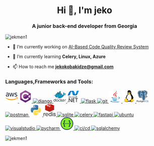 <h1 align="center">Hi 👋, I'm jeko</h1>
<h3 align="center">A junior back-end developer from Georgia</h3>

<p align="left"> <img src="https://komarev.com/ghpvc/?username=jekmen1&label=Profile%20views&color=0e75b6&style=flat" alt="jekmen1" /> </p>

- 🔭 I’m currently working on [AI-Based Code Quality Review System](https://github.com/Jekmen1/AI-Based-Code-Quality-Review-System)

- 🌱 I’m currently learning **Celery, Linux, Azure**

- 📫 How to reach me **jekokobakidze@gmail.com**

<p align="left"></p>

<h3 align="left">Languages,Frameworks and Tools:</h3>
<p align="left"> 
  <a href="https://aws.amazon.com" target="_blank" rel="noreferrer"> 
    <img src="https://raw.githubusercontent.com/devicons/devicon/master/icons/amazonwebservices/amazonwebservices-original-wordmark.svg" alt="aws" width="40" height="40"/> 
  </a> 
  <a href="https://www.w3schools.com/cs/" target="_blank" rel="noreferrer"> 
    <img src="https://raw.githubusercontent.com/devicons/devicon/master/icons/csharp/csharp-original.svg" alt="csharp" width="40" height="40"/> 
  </a> 
  <a href="https://www.djangoproject.com/" target="_blank" rel="noreferrer"> 
    <img src="https://cdn.worldvectorlogo.com/logos/django.svg" alt="django" width="40" height="40"/> 
  </a> 
  <a href="https://www.docker.com/" target="_blank" rel="noreferrer"> 
    <img src="https://raw.githubusercontent.com/devicons/devicon/master/icons/docker/docker-original-wordmark.svg" alt="docker" width="40" height="40"/> 
  </a> 
  <a href="https://dotnet.microsoft.com/" target="_blank" rel="noreferrer"> 
    <img src="https://raw.githubusercontent.com/devicons/devicon/master/icons/dot-net/dot-net-original-wordmark.svg" alt="dotnet" width="40" height="40"/> 
  </a> 
  <a href="https://flask.palletsprojects.com/" target="_blank" rel="noreferrer"> 
    <img src="https://www.vectorlogo.zone/logos/pocoo_flask/pocoo_flask-icon.svg" alt="flask" width="40" height="40"/> 
  </a> 
  <a href="https://git-scm.com/" target="_blank" rel="noreferrer"> 
    <img src="https://www.vectorlogo.zone/logos/git-scm/git-scm-icon.svg" alt="git" width="40" height="40"/> 
  </a> 
  <a href="https://www.java.com" target="_blank" rel="noreferrer"> 
    <img src="https://raw.githubusercontent.com/devicons/devicon/master/icons/java/java-original.svg" alt="java" width="40" height="40"/> 
  </a> 
  <a href="https://www.linux.org/" target="_blank" rel="noreferrer"> 
    <img src="https://raw.githubusercontent.com/devicons/devicon/master/icons/linux/linux-original.svg" alt="linux" width="40" height="40"/> 
  </a> 
  <a href="https://www.postgresql.org" target="_blank" rel="noreferrer"> 
    <img src="https://raw.githubusercontent.com/devicons/devicon/master/icons/postgresql/postgresql-original-wordmark.svg" alt="postgresql" width="40" height="40"/> 
  </a> 
  <a href="https://postman.com" target="_blank" rel="noreferrer"> 
    <img src="https://www.vectorlogo.zone/logos/getpostman/getpostman-icon.svg" alt="postman" width="40" height="40"/> 
  </a> 
  <a href="https://www.python.org" target="_blank" rel="noreferrer"> 
    <img src="https://raw.githubusercontent.com/devicons/devicon/master/icons/python/python-original.svg" alt="python" width="40" height="40"/> 
  </a> 
  <a href="https://redis.io" target="_blank" rel="noreferrer"> 
    <img src="https://raw.githubusercontent.com/devicons/devicon/master/icons/redis/redis-original-wordmark.svg" alt="redis" width="40" height="40"/> 
  </a> 
  <a href="https://www.sqlite.org/" target="_blank" rel="noreferrer"> 
    <img src="https://www.vectorlogo.zone/logos/sqlite/sqlite-icon.svg" alt="sqlite" width="40" height="40"/> 
  </a> 
  <!-- Updated Celery icon -->
  <a href="https://docs.celeryproject.org/en/stable/" target="_blank" rel="noreferrer"> 
    <img src="https://storage.caktusgroup.com/media/blog-images/celery-django-queue-caktus-group.jpg" alt="celery" width="40" height="40"/> 
  </a>
  <a href="https://fastapi.tiangolo.com/" target="_blank" rel="noreferrer"> 
    <img src="https://cdn.worldvectorlogo.com/logos/fastapi-1.svg" alt="fastapi" width="40" height="40"/>
  </a>
  <a href="https://ubuntu.com/" target="_blank" rel="noreferrer"> 
    <img src="https://www.vectorlogo.zone/logos/ubuntu/ubuntu-icon.svg" alt="ubuntu" width="40" height="40"/> 
  </a>
  <a href="https://visualstudio.microsoft.com/" target="_blank" rel="noreferrer"> 
    <img src="https://www.vectorlogo.zone/logos/visualstudio_code/visualstudio_code-icon.svg" alt="visualstudio" width="40" height="40"/> 
  </a>
  <a href="https://www.jetbrains.com/pycharm/" target="_blank" rel="noreferrer"> 
    <img src="https://resources.jetbrains.com/storage/products/company/brand/logos/PyCharm_icon.png" alt="pycharm" width="40" height="40"/> 
  </a> 
  <a href="https://swagger.io/" target="_blank" rel="noreferrer"> 
    <img src="https://raw.githubusercontent.com/devicons/devicon/master/icons/swagger/swagger-original.svg" alt="swagger" width="40" height="40"/> 
  </a>
  <a href="https://circleci.com/" target="_blank" rel="noreferrer"> 
    <img src="https://www.vectorlogo.zone/logos/circleci/circleci-icon.svg" alt="ci/cd" width="40" height="40"/> 
  </a>
  <!-- Updated SQLAlchemy icon -->
  <a href="https://www.sqlalchemy.org/" target="_blank" rel="noreferrer"> 
    <img src="https://habrastorage.org/getpro/habr/post_images/44b/d2c/c98/44bd2cc98f2ca6e5d689f21c772ce56e.png" alt="sqlalchemy" width="40" height="40"/> 
  </a>
</p>

<p><img align="center" src="https://github-readme-stats.vercel.app/api/top-langs?username=jekmen1&show_icons=true&locale=en&layout=compact" alt="jekmen1" /></p>

<p><img


